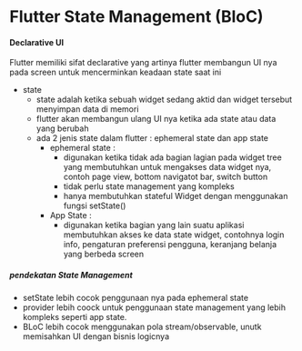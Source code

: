 # Flutter State Management (BloC)

#### Declarative UI

Flutter memiliki sifat declarative yang artinya flutter membangun UI nya pada screen untuk mencerminkan keadaan state saat ini

- state
  - state adalah ketika sebuah widget sedang aktid dan widget tersebut menyimpan data di memori
  - flutter akan membangun ulang UI nya ketika ada state atau data yang berubah
  - ada 2 jenis state dalam flutter : ephemeral state dan app state
    - ephemeral state :
      - digunakan ketika tidak ada bagian lagian pada widget tree yang membutuhkan untuk mengakses data widget nya, contoh page view, bottom navigatot bar, switch button
      - tidak perlu state management yang kompleks
      - hanya membutuhkan stateful Widget dengan menggunakan fungsi setState()
    - App State :
      - digunakan ketika bagian yang lain suatu aplikasi membutuhkan akses ke data state widget, contohnya login info, pengaturan preferensi pengguna, keranjang belanja yang berbeda screen

##### pendekatan State Management

- setState lebih cocok penggunaan nya pada ephemeral state
- provider lebih coock untuk penggunaan state management yang lebih kompleks seperti app state.
- BLoC lebih cocok menggunakan pola stream/observable, unutk memisahkan UI dengan bisnis logicnya
